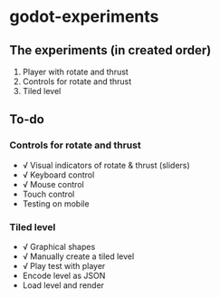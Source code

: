 # godot-experiments

## The experiments (in created order)

1. Player with rotate and thrust
1. Controls for rotate and thrust
1. Tiled level

## To-do

### Controls for rotate and thrust

- √ Visual indicators of rotate & thrust (sliders)
- √ Keyboard control
- √ Mouse control
- Touch control
- Testing on mobile

### Tiled level

- √ Graphical shapes
- √ Manually create a tiled level
- √ Play test with player
- Encode level as JSON
- Load level and render